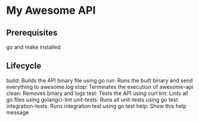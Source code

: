 # My Awesome API

## Prerequisites
go and make installed

## Lifecycle
build:	 Builds the API binary file using go
run:	 Runs the built binary and send everything to awesome.log
stop:	 Terminates the execution of awesome-api
clean:	 Removes binary and logs
test:	 Tests the API using curl
lint:    Lints all go files using golangci-lint
unit-tests:     Runs all unit-tests using go test
integration-tests:  Runs integration test using go test
help:	 Show this help message